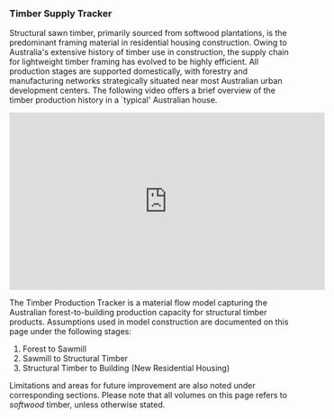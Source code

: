 


### Timber Supply Tracker




Structural sawn timber, primarily sourced from softwood plantations, is the predominant framing material in residential housing construction. Owing to Australia's extensive history of timber use in construction, the supply chain for lightweight timber framing has evolved to be highly efficient. All production stages are supported domestically, with forestry and manufacturing networks strategically situated near most Australian urban development centers. The following video offers a brief overview of the timber production history in a `typical' Australian house.

<div style="text-align: center;">
<iframe width="560" height="315" src="https://www.youtube.com/embed/rQ6GGV7RTQk?si=EgpRDuTZhFz49cNC" title="YouTube video player" frameborder="0" allow="accelerometer; autoplay; clipboard-write; encrypted-media; gyroscope; picture-in-picture; web-share" allowfullscreen></iframe>
</div>

The Timber Production Tracker is a material flow model capturing the Australian forest-to-building production capacity for structural timber products. Assumptions used in model construction are documented on this page under the following stages:
1. Forest to Sawmill
2. Sawmill to Structural Timber
3. Structural Timber to Building (New Residential Housing)

Limitations and areas for future improvement are also noted under corresponding sections. Please note that all volumes on this page refers to *softwood* timber, unless otherwise stated. 